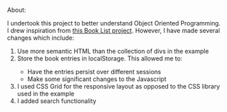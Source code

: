 About:

I undertook this project to better understand Object Oriented Programming. I drew inspiration from <a href="https://github.com/arizonal2014/OOP-Book-List-Project-with-ES6-Vanilla-JavaScript/blob/master/BookList/appes6.js">this Book List project</a>. However, I have made several changes which include:

<ol>
    <li>Use more semantic HTML than the collection of divs in the example</li>
    <li>Store the book entries in localStorage. This allowed me to: </li>
        <ul>
            <li>Have the entries persist over different sessions</li>
            <li>Make some significant changes to the Javascript</li>
        </ul>
    <li>I used CSS Grid for the responsive layout as opposed to the CSS library used in the example</li>
    <li>I added search functionality</li>
</ol>
